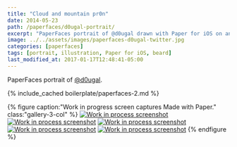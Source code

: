 ```yaml
---
title: "Cloud and mountain pr0n"
date: 2014-05-23
path: /paperfaces/d0ugal-portrait/
excerpt: "PaperFaces portrait of @d0ugal drawn with Paper for iOS on an iPad."
image: ../../assets/images/paperfaces-d0ugal-twitter.jpg
categories: [paperfaces]
tags: [portrait, illustration, Paper for iOS, beard]
last_modified_at: 2017-01-17T12:48:41-05:00
---
```


PaperFaces portrait of [@d0ugal](https://twitter.com/d0ugal).

{% include_cached boilerplate/paperfaces-2.md %}

{% figure caption:"Work in progress screen captures Made with Paper." class:"gallery-3-col" %}
[![Work in process screenshot](../../assets/images/paperfaces-d0ugal-process-1-600.jpg)](../../assets/images/paperfaces-d0ugal-process-1-lg.jpg) [![Work in process screenshot](../../assets/images/paperfaces-d0ugal-process-2-600.jpg)](../../assets/images/paperfaces-d0ugal-process-2-lg.jpg) [![Work in process screenshot](../../assets/images/paperfaces-d0ugal-process-3-600.jpg)](../../assets/images/paperfaces-d0ugal-process-3-lg.jpg) [![Work in process screenshot](../../assets/images/paperfaces-d0ugal-process-4-600.jpg)](../../assets/images/paperfaces-d0ugal-process-4-lg.jpg) [![Work in process screenshot](../../assets/images/paperfaces-d0ugal-process-5-600.jpg)](../../assets/images/paperfaces-d0ugal-process-5-lg.jpg)
{% endfigure %}
